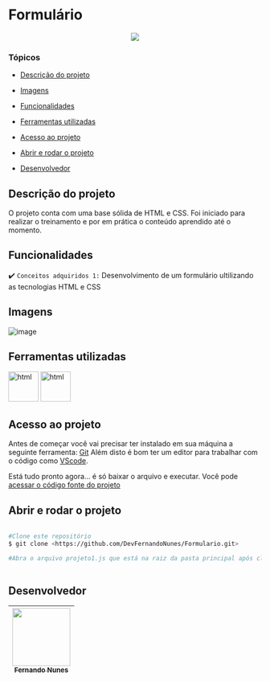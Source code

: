 # Formulário

<p align="center">
   <img src="http://img.shields.io/static/v1?label=STATUS&message=CONCLUIDO&color=RED&style=for-the-badge"/>
</p>

### Tópicos 

- [Descrição do projeto](#descrição-do-projeto)

- [Imagens](#imagens)

- [Funcionalidades](#funcionalidades)

- [Ferramentas utilizadas](#ferramentas-utilizadas)

- [Acesso ao projeto](#acesso-ao-projeto)

- [Abrir e rodar o projeto](#abrir-e-rodar-o-projeto)

- [Desenvolvedor](#desenvolvedor)

## Descrição do projeto 

<p align="justify">
 
O projeto conta com uma base sólida de HTML e CSS. Foi iniciado para realizar o treinamento e por em prática o conteúdo aprendido até o momento.
 
## Funcionalidades

:heavy_check_mark: `Conceitos adquiridos 1:` Desenvolvimento de um formulário ultilizando as tecnologias HTML e CSS
   
 ## Imagens
   
   ![image](https://user-images.githubusercontent.com/95880342/174295203-e0c9b280-ecee-4101-a0f7-7db99036cd0d.png)

## Ferramentas utilizadas
 
<img src="https://cdn-icons-png.flaticon.com/512/5968/5968267.png" alt="html" width="60"/> <img src="https://cdn-icons-png.flaticon.com/512/5968/5968242.png" alt="html" width="60"/> 
  
###
 
## Acesso ao projeto

Antes de começar você vai precisar ter instalado em sua máquina a seguinte ferramenta:
[Git](https://git-scm.com/)
Além disto é bom ter um editor para trabalhar com o código como [VScode](https://code.visualstudio.com/).

Está tudo pronto agora... é só baixar o arquivo e executar. Você pode [acessar o código fonte do projeto](https://github.com/DevFernandoNunes/Formulario)

## Abrir e rodar o projeto

```bash
 
#Clone este repositório
$ git clone <https://github.com/DevFernandoNunes/Formulario.git>

#Abra o arquivo projeto1.js que está na raiz da pasta principal após clonar o repositório.
 
``` 
 
## Desenvolvedor

| [<img src="https://avatars.githubusercontent.com/u/95880342?v=4" width=115><br><sub>Fernando Nunes</sub>](https://github.com/DevFernandoNunes) |
| :---: |

 


